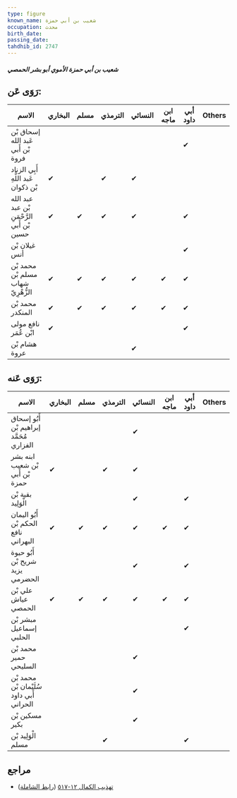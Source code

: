 ```yaml
---
type: figure
known_name: شعيب بن أبي حمزة
occupation: محدث
birth_date:
passing_date:
tahdhib_id: 2747
---
```

##### شعيب بن أبي حمزة الأموي أبو بشر الحمصي

## رَوَى عَن:
| الاسم                                      | البخاري | مسلم | الترمذي | النسائي | ابن ماجه | أبي داود | Others |
| ------------------------------------------ | ------- | ---- | ------- | ------- | -------- | -------- | ------ |
| إسحاق بْن عَبد الله بْن أَبي فروة          |         |      |         |         |          | ✔        |        |
| أَبِي الزناد عَبد اللَّهِ بْن ذكوان        | ✔       |      | ✔       | ✔       |          |          |        |
| عبد الله بْن عبد الرَّحْمَنِ بْن أَبي حسين | ✔       | ✔    | ✔       | ✔       |          | ✔        |        |
| غيلان بْن أنس                              |         |      |         |         |          | ✔        |        |
| محمد بْن مسلم بْن شهاب الزُّهْرِيّ         | ✔       | ✔    | ✔       | ✔       | ✔        | ✔        |        |
| محمد بْن المنكدر                           | ✔       | ✔    | ✔       | ✔       | ✔        | ✔        |        |
| نافع مولى ابْن عُمَر                       | ✔       |      |         |         |          | ✔        |        |
| هشام بْن عروة                              |         |      |         | ✔       |          |          |        |
## رَوَى عَنه:
| الاسم                                    | البخاري | مسلم | الترمذي | النسائي | ابن ماجه | أبي داود | Others |
| ---------------------------------------- | ------- | ---- | ------- | ------- | -------- | -------- | ------ |
| أَبُو إسحاق إبراهيم بْن مُحَمَّد الفزاري |         |      |         | ✔       |          |          |        |
| ابنه بشر بْن شعيب بْن أَبي حمزة          | ✔       |      | ✔       | ✔       |          |          |        |
| بقية بْن الْوَلِيد                       |         |      |         | ✔       |          | ✔        |        |
| أَبُو اليمان الحكم بْن نافع البهراني     | ✔       | ✔    | ✔       | ✔       | ✔        | ✔        |        |
| أَبُو حيوة شريح بْن يزيد الحضرمي         |         |      |         | ✔       |          | ✔        |        |
| علي بْن عياش الحمصي                      | ✔       | ✔    | ✔       | ✔       | ✔        | ✔        |        |
| مبشر بْن إسماعيل الحلبي                  |         |      |         |         |          | ✔        |        |
| محمد بْن حمير السليحي                    |         |      |         | ✔       |          |          |        |
| محمد بْن سُلَيْمان بْن أَبي داود الحراني |         |      |         | ✔       |          |          |        |
| مسكين بْن بكير                           |         |      |         | ✔       |          |          |        |
| الْوَلِيد بْن مسلم                       |         |      | ✔       |         |          | ✔        |        |
## مراجع
- [تهذيب الكمال ١٢-٥١٧](obsidian://open?vault=Tahdhib-al-Kamal&file=Figures/٢٧٤٧-شعيب%20بن%20أبي%20حمزة%20الأموي%20أبو%20بشر%20الحمصي) ([رابط الشاملة](https://shamela.ws/book/3722/6290))